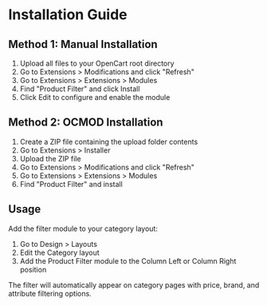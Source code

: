 # Installation Guide

## Method 1: Manual Installation

1. Upload all files to your OpenCart root directory
2. Go to Extensions > Modifications and click "Refresh"
3. Go to Extensions > Extensions > Modules
4. Find "Product Filter" and click Install
5. Click Edit to configure and enable the module

## Method 2: OCMOD Installation

1. Create a ZIP file containing the upload folder contents
2. Go to Extensions > Installer
3. Upload the ZIP file
4. Go to Extensions > Modifications and click "Refresh"
5. Go to Extensions > Extensions > Modules
6. Find "Product Filter" and install

## Usage

Add the filter module to your category layout:
1. Go to Design > Layouts
2. Edit the Category layout
3. Add the Product Filter module to the Column Left or Column Right position

The filter will automatically appear on category pages with price, brand, and attribute filtering options.
